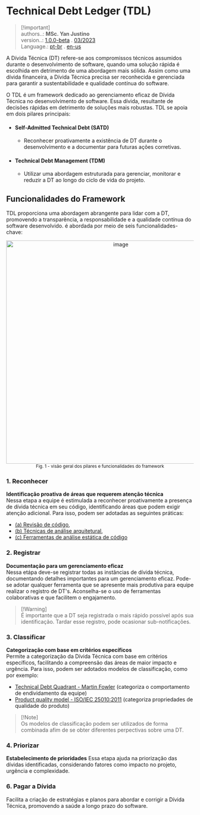

# Technical Debt Ledger (TDL)
> [!important]\
> authors..: **MSc. Yan Justino**  
> version..: [1.0.0-beta]() . [03/2023]()  
> Language.: [pt-br](README.md) . [en-us](README.md)

A Dívida Técnica (DT) refere-se aos compromissos técnicos assumidos durante o desenvolvimento de software, quando uma solução rápida é escolhida em detrimento de uma abordagem mais sólida. Assim como uma dívida financeira, a Dívida Técnica precisa ser reconhecida e gerenciada para garantir a sustentabilidade e qualidade contínua do software.

O TDL é um framework dedicado ao gerenciamento eficaz de Dívida Técnica no desenvolvimento de software. Essa dívida, resultante de decisões rápidas em detrimento de soluções mais robustas. TDL se apoia em dois pilares principais:   

- #### Self-Admitted Technical Debt (SATD)
  - Reconhecer proativamente a existência de DT durante o desenvolvimento e a documentar para futuras ações corretivas.

- #### Technical Debt Management (TDM)
  - Utilizar uma abordagem estruturada para gerenciar, monitorar e reduzir a DT ao longo do ciclo de vida do projeto.

## Funcionalidades do Framework
TDL proporciona uma abordagem abrangente para lidar com a DT, promovendo a transparência, a responsabilidade e a qualidade contínua do software desenvolvido. é abordada por meio de seis funcionalidades-chave:

<p align="center">
  <img width="600" alt="image" src="https://github.com/yanjustino/td-ledger/assets/357114/c0003743-b722-4d10-a4e4-4075f9904cfb">
  <br/>
  <small>Fig. 1 - visão geral dos pilares e funcionalidades do framework</small>
</p>


### 1. Reconhecer
**Identificação proativa de áreas que requerem atenção técnica**\
Nessa etapa a equipe é estimulada a reconhecer proativamente a presença de dívida técnica em seu código, identificando áreas que podem exigir atenção adicional.
Para isso, podem ser adotadas as seguintes práticas: 
- [(a) Revisão de código](),
- [(b) Técnicas de análise arquitetural](),
- [(c) Ferramentas de análise estática de código]()

### 2. Registrar
**Documentação para um gerenciamento eficaz**\
Nessa etápa deve-se registrar todas as instâncias de dívida técnica, documentando detalhes importantes para um gerenciamento eficaz. Pode-se adotar qualquer ferramenta que se apresente mais produtiva para equipe realizar o registro de DT's. Aconselha-se o uso de ferramentas colaborativas e que facilitem o engajamento. 

> [!Warning]\
> É importante que a DT seja registrada o mais rápido possível após sua identificação. Tardar esse registro, pode ocasionar sub-notificações.

### 3. Classificar
**Categorização com base em critérios específicos**\
Permite a categorização da Dívida Técnica com base em critérios específicos, facilitando a compreensão das áreas de maior impacto e urgência. Para isso, podem ser adotados modelos de classificação, como por exemplo:

- [Technical Debt Quadrant - Martin Fowler](https://martinfowler.com/bliki/TechnicalDebtQuadrant.html) (categoriza o comportamento de endividamento da equipe)
- [Product quality model - ISO/IEC 25010:2011](https://www.iso.org/obp/ui/#iso:std:iso-iec:25010:ed-1:v1:en) (categoriza propriedades de qualidade do produto)

> [!Note]\
> Os modelos de classificação podem ser utilizados de forma combinada afim de se obter diferentes perpectivas sobre uma DT.

### 4. Priorizar
**Estabelecimento de prioridades**
Essa etapa ajuda na priorização das dívidas identificadas, considerando fatores como impacto no projeto, urgência e complexidade.


### 6. Pagar a Dívida

Facilita a criação de estratégias e planos para abordar e corrigir a Dívida Técnica, promovendo a saúde a longo prazo do software.


